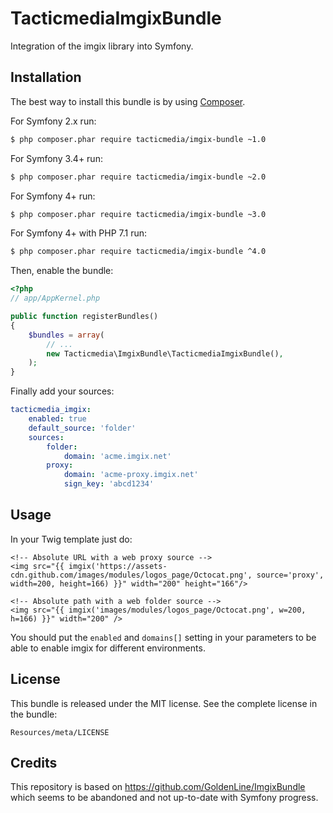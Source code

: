 TacticmediaImgixBundle
=====================

Integration of the imgix library into Symfony.

Installation
-------------

The best way to install this bundle is by using [Composer](http://getcomposer.org).

For Symfony 2.x run:

``` bash
$ php composer.phar require tacticmedia/imgix-bundle ~1.0
```

For Symfony 3.4+ run:

``` bash
$ php composer.phar require tacticmedia/imgix-bundle ~2.0
```

For Symfony 4+ run:

``` bash
$ php composer.phar require tacticmedia/imgix-bundle ~3.0
```

For Symfony 4+ with PHP 7.1 run:

``` bash
$ php composer.phar require tacticmedia/imgix-bundle ^4.0
```

Then, enable the bundle:

``` php
<?php
// app/AppKernel.php

public function registerBundles()
{
    $bundles = array(
        // ...
        new Tacticmedia\ImgixBundle\TacticmediaImgixBundle(),
    );
}
```

Finally add your sources:
```yml
tacticmedia_imgix:
    enabled: true
    default_source: 'folder'
    sources:
        folder:
            domain: 'acme.imgix.net'
        proxy:
            domain: 'acme-proxy.imgix.net'
            sign_key: 'abcd1234'
```

Usage
-----

In your Twig template just do:

```twig
<!-- Absolute URL with a web proxy source -->
<img src="{{ imgix('https://assets-cdn.github.com/images/modules/logos_page/Octocat.png', source='proxy', width=200, height=166) }}" width="200" height="166"/>

<!-- Absolute path with a web folder source -->
<img src="{{ imgix('images/modules/logos_page/Octocat.png', w=200, h=166) }}" width="200" />
```

You should put the `enabled` and `domains[]` setting in your parameters to be able to enable imgix for different environments.

License
-------

This bundle is released under the MIT license. See the complete license in the
bundle:

    Resources/meta/LICENSE

Credits
-------

This repository is based on https://github.com/GoldenLine/ImgixBundle which seems to be abandoned and not up-to-date with
Symfony progress.
